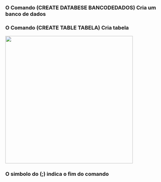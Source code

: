 <h3>O Comando (CREATE DATABESE BANCODEDADOS) Cria um banco de dados</h3>
<h3>O Comando (CREATE TABLE TABELA) Cria tabela</h3> 
<img src="https://user-images.githubusercontent.com/61218420/102028356-87e96a80-3d88-11eb-8372-c7796e99e96d.png" width=400>
<h3>O simbolo do (;) indica o fim do comando</h3>
